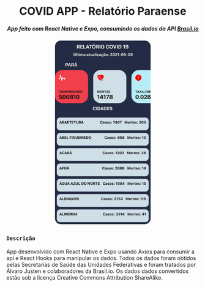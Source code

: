 <div align="center">
<h1>COVID APP - Relatório Paraense </h1>

##### App feito com React Native e Expo, consumindo os dados da API <a href="https://brasil.io">Brasil.io</a>

<img src="print.jpeg" width="250" style="border-radius: 15px">

</div>

### `Descrição`

App desenvolvido com React Native e Expo usando Axios para consumir a api e React Hooks para manipular os dados. Todos os dados foram obtidos pelas Secretarias de Saúde das Unidades Federativas e foram tratados por Álvaro Justen e colaboradores da Brasil.io. Os dados dados convertidos estão sob a licença Creative Commons Attribution ShareAlike.



